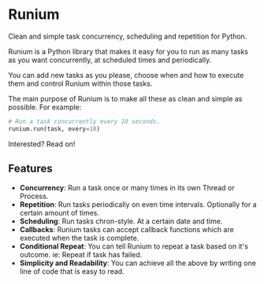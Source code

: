 # Runium
Clean and simple task concurrency, scheduling and repetition for Python.

Runium is a Python library that makes it easy for you to run as many tasks as you want concurrently, at scheduled times and periodically.

You can add new tasks as you please, choose when and how to execute them and control Runium within those tasks. 

The main purpose of Runium is to make all these as clean and simple as possible. For example:
```python 
# Run a task concurrently every 10 seconds.
runium.run(task, every=10)
```
Interested? Read on!

## Features
- **Concurrency**: Run a task once or many times in its own Thread or Process.
- **Repetition**: Run tasks periodically on even time intervals. Optionally for a certain amount of times.
- **Scheduling**: Run tasks chron-style. At a certain date and time.
- **Callbacks**:	Runium tasks can accept callback functions which are executed when the task is complete.
- **Conditional Repeat**: You can tell Runium to repeat a task based on it's outcome. ie: Repeat if task has failed.
- **Simplicity and Readability**: You can achieve all the above by writing one line of code that is easy to read.
